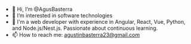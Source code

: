 - 👋 Hi, I’m @AgusBasterra
- 👀 I’m interested in software technologies
- 🌱 I'm a web developer with experience in Angular, React, Vue, Python, and Node.js/Nest.js. Passionate about continuous learning.
- 📫 How to reach me: agustinbasterra23@gmail.com

<!---
AgusBasterra/AgusBasterra is a ✨ special ✨ repository because its `README.md` (this file) appears on your GitHub profile.
You can click the Preview link to take a look at your changes.
--->
